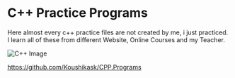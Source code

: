 # C++ Practice Programs

Here almost every c++ practice files are not created by me, i just practiced. I learn all of these from different Website, Online Courses and my Teacher.

![C++ Image](https://github.com/Koushikask/CPP.Programs/CPP_logo.svg?raw=true)

https://github.com/Koushikask/CPP.Programs